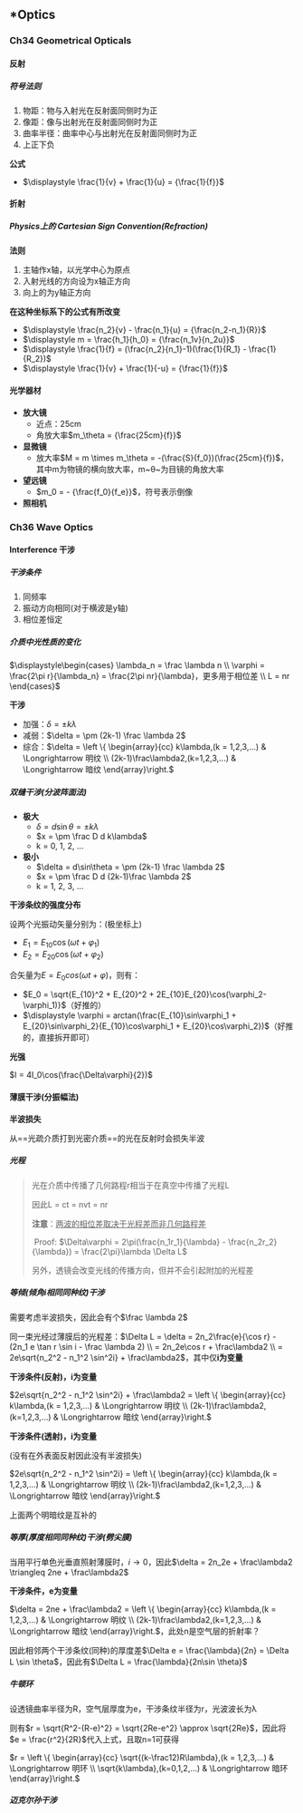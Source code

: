 ## *Optics

### Ch34 Geometrical Opticals

#### 反射

##### 符号法则

1. 物距：物与入射光在反射面同侧时为正
2. 像距：像与出射光在反射面同侧时为正
3. 曲率半径：曲率中心与出射光在反射面同侧时为正
4. 上正下负

**公式**

* $\displaystyle \frac{1}{v} + \frac{1}{u} = {\frac{1}{f}}$

#### 折射

<!--##### 符号规则-->

<!--* 正透镜(聚透镜)焦距为正-->
<!--* 负透镜(发散透镜)焦距为负-->

##### Physics上的 Cartesian Sign Convention(**Refraction**)

**法则**

1. 主轴作x轴，以光学中心为原点
2. 入射光线的方向设为x轴正方向
3. 向上的为y轴正方向

**在这种坐标系下的公式有所改变**

* $\displaystyle \frac{n_2}{v} - \frac{n_1}{u} = {\frac{n_2-n_1}{R}}$
* $\displaystyle m = \frac{h_1}{h_0} = {\frac{n_1v}{n_2u}}$
* $\displaystyle \frac{1}{f} = (\frac{n_2}{n_1}-1)(\frac{1}{R_1} - \frac{1}{R_2})$
* $\displaystyle \frac{1}{v} + \frac{1}{-u} = {\frac{1}{f}}$

#### 光学器材

* **放大镜**
  * 近点：25cm
  * 角放大率$m_\theta = {\frac{25cm}{f}}$
* **显微镜**
  * 放大率$M = m \times m_\theta = -(\frac{S}{f_0})(\frac{25cm}{f})$，其中m为物镜的横向放大率，m~θ~为目镜的角放大率
* **望远镜**
  * $m_0 = - {\frac{f_0}{f_e}}$，符号表示倒像
* **照相机**

### Ch36 Wave Optics

#### Interference 干涉

##### 干涉条件

1. 同频率
2. 振动方向相同(对于横波是y轴)
3. 相位差恒定

##### 介质中光性质的变化

$\displaystyle\begin{cases} \lambda_n = \frac \lambda n \\ \varphi = \frac{2\pi r}{\lambda_n} = \frac{2\pi nr}{\lambda}，更多用于相位差 \\ L = nr \end{cases}$

**干涉**

* 加强：$\delta = \pm k \lambda$
* 减弱：$\delta = \pm (2k-1) \frac \lambda 2$
* 综合：$\delta = \left \{ \begin{array}{cc} k\lambda,(k = 1,2,3,...) & \Longrightarrow 明纹 \\ (2k-1)\frac\lambda2,(k=1,2,3,...) & \Longrightarrow 暗纹 \end{array}\right.$

##### 双缝干涉(分波阵面法)

* **极大**
  * $\delta = d\sin\theta = \pm k \lambda$
  * $x = \pm \frac D d k\lambda$
  * k = 0, 1, 2, ...
* **极小**
  * $\delta = d\sin\theta = \pm (2k-1) \frac \lambda 2$
  * $x = \pm \frac D d (2k-1)\frac \lambda 2$
  * k = 1, 2, 3, ...

**干涉条纹的强度分布**

设两个光振动矢量分别为：(极坐标上)

* $E_1 = E_{10}\cos(\omega t + \varphi_1)$
* $E_2 = E_{20}\cos(\omega t + \varphi_2)$

合矢量为$E = E_{0}cos(\omega t + \varphi)$，则有：

* $E_0 = \sqrt{E_{10}^2 + E_{20}^2 + 2E_{10}E_{20}\cos(\varphi_2-\varphi_1)}$（好推的）
* $\displaystyle \varphi = arctan(\frac{E_{10}\sin\varphi_1 + E_{20}\sin\varphi_2}{E_{10}\cos\varphi_1 + E_{20}\cos\varphi_2})$（好推的，直接拆开即可）

**光强**

$I = 4I_0\cos(\frac{\Delta\varphi}{2})$



#### 薄膜干涉(分振幅法)

**半波损失**

从==光疏介质打到光密介质==的光在反射时会损失半波

##### **光程**

>  光在介质中传播了几何路程r相当于在真空中传播了光程L
>
>  因此L = ct = nvt = nr
>
>  **注意**：<u>两波的相位差取决于光程差而非几何路程差</u>
>
>  ​	Proof: $\Delta\varphi = 2\pi(\frac{n_1r_1}{\lambda} - \frac{n_2r_2}{\lambda}) = \frac{2\pi}\lambda \Delta L$
>
>  另外，透镜会改变光线的传播方向，但并不会引起附加的光程差

##### 等倾(倾角i相同同种纹)干涉

需要考虑半波损失，因此会有个$\frac \lambda 2$

同一束光经过薄膜后的光程差：$\Delta L = \delta = 2n_2\frac{e}{\cos r} - (2n_1 e \tan r \sin i - \frac \lambda 2) \\ = 2n_2e\cos r + \frac\lambda2 \\ = 2e\sqrt{n_2^2 - n_1^2 \sin^2i} + \frac\lambda2$，其中仅**i为变量**

**干涉条件(反射)，i为变量**

$2e\sqrt{n_2^2 - n_1^2 \sin^2i} + \frac\lambda2 = \left \{ \begin{array}{cc} k\lambda,(k = 1,2,3,...) & \Longrightarrow 明纹 \\ (2k-1)\frac\lambda2,(k=1,2,3,...) & \Longrightarrow 暗纹 \end{array}\right.$

**干涉条件(透射)，i为变量**	

(没有在外表面反射因此没有半波损失)

$2e\sqrt{n_2^2 - n_1^2 \sin^2i} = \left \{ \begin{array}{cc} k\lambda,(k = 1,2,3,...) & \Longrightarrow 明纹 \\ (2k-1)\frac\lambda2,(k=1,2,3,...) & \Longrightarrow 暗纹 \end{array}\right.$

上面两个明暗纹是互补的

##### 等厚(厚度相同同种纹)干涉(劈尖膜)

当用平行单色光垂直照射薄膜时，$i\rightarrow 0$，因此$\delta = 2n_2e + \frac\lambda2 \triangleq 2ne + \frac\lambda2$

**干涉条件，e为变量**

$\delta = 2ne + \frac\lambda2 = \left \{ \begin{array}{cc} k\lambda,(k = 1,2,3,...) & \Longrightarrow 明纹 \\ (2k-1)\frac\lambda2,(k=1,2,3,...) & \Longrightarrow 暗纹 \end{array}\right.$，此处n是空气层的折射率？

因此相邻两个干涉条纹(同种)的厚度差$\Delta e = \frac{\lambda}{2n} = \Delta L \sin \theta$，因此有$\Delta L = \frac{\lambda}{2n\sin \theta}$

##### 牛顿环

设透镜曲率半径为R，空气层厚度为e，干涉条纹半径为r，光波波长为λ

则有$r = \sqrt{R^2-(R-e)^2} = \sqrt{2Re-e^2} \approx \sqrt{2Re}$，因此将$e = \frac{r^2}{2R}$代入上式，且取n=1可获得

$r = \left \{ \begin{array}{cc} \sqrt{(k-\frac12)R\lambda},(k = 1,2,3,...) & \Longrightarrow 明环 \\ \sqrt{k\lambda},(k=0,1,2,...) & \Longrightarrow 暗环 \end{array}\right.$

##### 迈克尔孙干涉











